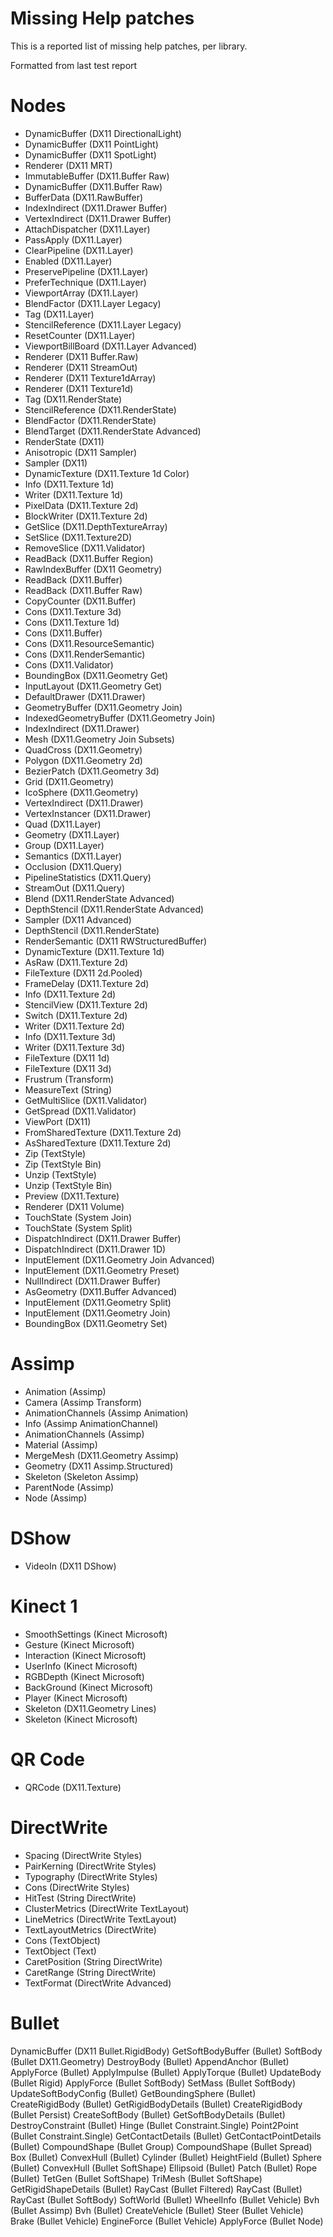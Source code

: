 Missing Help patches
=========

This is a reported list of missing help patches, per library.

Formatted from last test report

# Nodes
* DynamicBuffer (DX11 DirectionalLight)
* DynamicBuffer (DX11 PointLight)
* DynamicBuffer (DX11 SpotLight)
* Renderer (DX11 MRT)
* ImmutableBuffer (DX11.Buffer Raw)
* DynamicBuffer (DX11.Buffer Raw)
* BufferData (DX11.RawBuffer)
* IndexIndirect (DX11.Drawer Buffer)
* VertexIndirect (DX11.Drawer Buffer)
* AttachDispatcher (DX11.Layer)
* PassApply (DX11.Layer)
* ClearPipeline (DX11.Layer)
* Enabled (DX11.Layer)
* PreservePipeline (DX11.Layer)
* PreferTechnique (DX11.Layer)
* ViewportArray (DX11.Layer)
* BlendFactor (DX11.Layer Legacy)
* Tag (DX11.Layer)
* StencilReference (DX11.Layer Legacy)
* ResetCounter (DX11.Layer)
* ViewportBillBoard (DX11.Layer Advanced)
* Renderer (DX11 Buffer.Raw)
* Renderer (DX11 StreamOut)
* Renderer (DX11 Texture1dArray)
* Renderer (DX11 Texture1d)
* Tag (DX11.RenderState)
* StencilReference (DX11.RenderState)
* BlendFactor (DX11.RenderState)
* BlendTarget (DX11.RenderState Advanced)
* RenderState (DX11)
* Anisotropic (DX11 Sampler)
* Sampler (DX11)
* DynamicTexture (DX11.Texture 1d Color)
* Info (DX11.Texture 1d)
* Writer (DX11.Texture 1d)
* PixelData (DX11.Texture 2d)
* BlockWriter (DX11.Texture 2d)
* GetSlice (DX11.DepthTextureArray)
* SetSlice (DX11.Texture2D)
* RemoveSlice (DX11.Validator)
* ReadBack (DX11.Buffer Region)
* RawIndexBuffer (DX11 Geometry)
* ReadBack (DX11.Buffer)
* ReadBack (DX11.Buffer Raw)
* CopyCounter (DX11.Buffer)
* Cons (DX11.Texture 3d)
* Cons (DX11.Texture 1d)
* Cons (DX11.Buffer)
* Cons (DX11.ResourceSemantic)
* Cons (DX11.RenderSemantic)
* Cons (DX11.Validator)
* BoundingBox (DX11.Geometry Get)
* InputLayout (DX11.Geometry Get)
* DefaultDrawer (DX11.Drawer)
* GeometryBuffer (DX11.Geometry Join)
* IndexedGeometryBuffer (DX11.Geometry Join)
* IndexIndirect (DX11.Drawer)
* Mesh (DX11.Geometry Join Subsets)
* QuadCross (DX11.Geometry)
* Polygon (DX11.Geometry 2d)
* BezierPatch (DX11.Geometry 3d)
* Grid (DX11.Geometry)
* IcoSphere (DX11.Geometry)
* VertexIndirect (DX11.Drawer)
* VertexInstancer (DX11.Drawer)
* Quad (DX11.Layer)
* Geometry (DX11.Layer)
* Group (DX11.Layer)
* Semantics (DX11.Layer)
* Occlusion (DX11.Query)
* PipelineStatistics (DX11.Query)
* StreamOut (DX11.Query)
* Blend (DX11.RenderState Advanced)
* DepthStencil (DX11.RenderState Advanced)
* Sampler (DX11 Advanced)
* DepthStencil (DX11.RenderState)
* RenderSemantic (DX11 RWStructuredBuffer)
* DynamicTexture (DX11.Texture 1d)
* AsRaw (DX11.Texture 2d)
* FileTexture (DX11 2d.Pooled)
* FrameDelay (DX11.Texture 2d)
* Info (DX11.Texture 2d)
* StencilView (DX11.Texture 2d)
* Switch (DX11.Texture 2d)
* Writer (DX11.Texture 2d)
* Info (DX11.Texture 3d)
* Writer (DX11.Texture 3d)
* FileTexture (DX11 1d)
* FileTexture (DX11 3d)
* Frustrum (Transform)
* MeasureText (String)
* GetMultiSlice (DX11.Validator)
* GetSpread (DX11.Validator)
* ViewPort (DX11)
* FromSharedTexture (DX11.Texture 2d)
* AsSharedTexture (DX11.Texture 2d)
* Zip (TextStyle)
* Zip (TextStyle Bin)
* Unzip (TextStyle)
* Unzip (TextStyle Bin)
* Preview (DX11.Texture)
* Renderer (DX11 Volume)
* TouchState (System Join)
* TouchState (System Split)
* DispatchIndirect (DX11.Drawer Buffer)
* DispatchIndirect (DX11.Drawer 1D)
* InputElement (DX11.Geometry Join Advanced)
* InputElement (DX11.Geometry Preset)
* NullIndirect (DX11.Drawer Buffer)
* AsGeometry (DX11.Buffer Advanced)
* InputElement (DX11.Geometry Split)
* InputElement (DX11.Geometry Join)
* BoundingBox (DX11.Geometry Set)

# Assimp
* Animation (Assimp)
* Camera (Assimp Transform)
* AnimationChannels (Assimp Animation)
* Info (Assimp AnimationChannel)
* AnimationChannels (Assimp)
* Material (Assimp)
* MergeMesh (DX11.Geometry Assimp)
* Geometry (DX11 Assimp.Structured)
* Skeleton (Skeleton Assimp)
* ParentNode (Assimp)
* Node (Assimp)

# DShow
* VideoIn (DX11 DShow)

# Kinect 1
* SmoothSettings (Kinect Microsoft)
* Gesture (Kinect Microsoft)
* Interaction (Kinect Microsoft)
* UserInfo (Kinect Microsoft)
* RGBDepth (Kinect Microsoft)
* BackGround (Kinect Microsoft)
* Player (Kinect Microsoft)
* Skeleton (DX11.Geometry Lines)
* Skeleton (Kinect Microsoft)

# QR Code
* QRCode (DX11.Texture)

# DirectWrite
* Spacing (DirectWrite Styles)
* PairKerning (DirectWrite Styles)
* Typography (DirectWrite Styles)
* Cons (DirectWrite Styles)
* HitTest (String DirectWrite)
* ClusterMetrics (DirectWrite TextLayout)
* LineMetrics (DirectWrite TextLayout)
* TextLayoutMetrics (DirectWrite)
* Cons (TextObject)
* TextObject (Text)
* CaretPosition (String DirectWrite)
* CaretRange (String DirectWrite)
* TextFormat (DirectWrite Advanced)


# Bullet
DynamicBuffer (DX11 Bullet.RigidBody)
GetSoftBodyBuffer (Bullet)
SoftBody (Bullet DX11.Geometry)
DestroyBody (Bullet)
AppendAnchor (Bullet)
ApplyForce (Bullet)
ApplyImpulse (Bullet)
ApplyTorque (Bullet)
UpdateBody (Bullet Rigid)
ApplyForce (Bullet SoftBody)
SetMass (Bullet SoftBody)
UpdateSoftBodyConfig (Bullet)
GetBoundingSphere (Bullet)
CreateRigidBody (Bullet)
GetRigidBodyDetails (Bullet)
CreateRigidBody (Bullet Persist)
CreateSoftBody (Bullet)
GetSoftBodyDetails (Bullet)
DestroyConstraint (Bullet)
Hinge (Bullet Constraint.Single)
Point2Point (Bullet Constraint.Single)
GetContactDetails (Bullet)
GetContactPointDetails (Bullet)
CompoundShape (Bullet Group)
CompoundShape (Bullet Spread)
Box (Bullet)
ConvexHull (Bullet)
Cylinder (Bullet)
HeightField (Bullet)
Sphere (Bullet)
ConvexHull (Bullet SoftShape)
Ellipsoid (Bullet)
Patch (Bullet)
Rope (Bullet)
TetGen (Bullet SoftShape)
TriMesh (Bullet SoftShape)
GetRigidShapeDetails (Bullet)
RayCast (Bullet Filtered)
RayCast (Bullet)
RayCast (Bullet SoftBody)
SoftWorld (Bullet)
WheelInfo (Bullet Vehicle)
Bvh (Bullet Assimp)
Bvh (Bullet)
CreateVehicle (Bullet)
Steer (Bullet Vehicle)
Brake (Bullet Vehicle)
EngineForce (Bullet Vehicle)
ApplyForce (Bullet Node)



